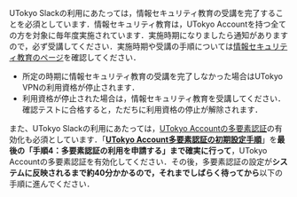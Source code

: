 UTokyo Slackの利用にあたっては，情報セキュリティ教育の受講を完了することを必須としています．情報セキュリティ教育は，UTokyo Accountを持つ全ての方を対象に毎年度実施されています．実施時期になりましたら通知がありますので，必ず受講してください．実施時期や受講の手順については[情報セキュリティ教育のページ](https://univtokyo.sharepoint.com/sites/Security/SitePages/Information_Security_Education.aspx)を確認してください．
- 所定の時期に情報セキュリティ教育の受講を完了しなかった場合はUTokyo VPNの利用資格が停止されます．
- 利用資格が停止された場合は，情報セキュリティ教育を受講してください．確認テストに合格すると，ただちに利用資格の停止が解除されます．

また、UTokyo Slackの利用にあたっては，[UTokyo Accountの多要素認証](/utokyo_account/mfa/)の有効化も必須としています．「**[UTokyo Account多要素認証の初期設定手順](/utokyo_account/mfa/initial)**」を**最後の「手順4：多要素認証の利用を申請する」まで確実に行って**，UTokyo Accountの多要素認証を有効化してください．その後，多要素認証の設定が**システムに反映されるまで約40分かかるので，それまでしばらく待ってから**以下の手順に進んでください．

